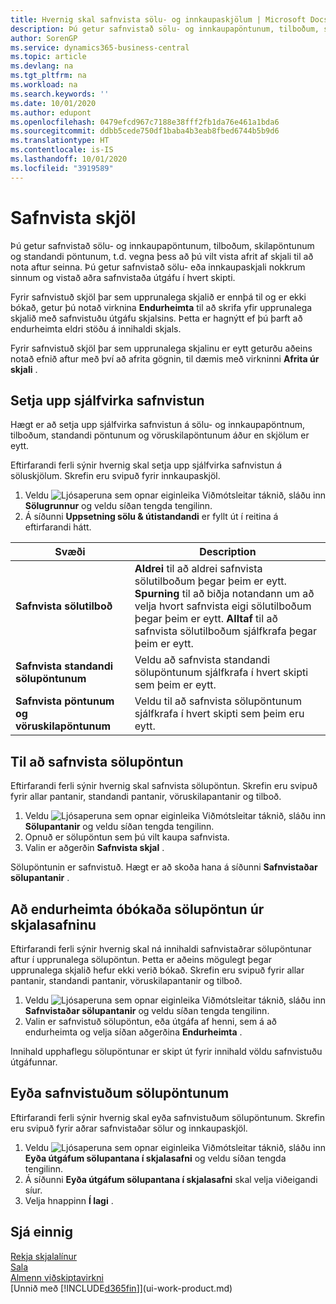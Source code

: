```yaml
---
title: Hvernig skal safnvista sölu- og innkaupaskjölum | Microsoft Docs
description: Þú getur safnvistað sölu- og innkaupapöntunum, tilboðum, skilapöntunum og standandi pöntunum og þú getur notað skráða skjalið til að endurskapa skjalið sem það var safnvistað frá.
author: SorenGP
ms.service: dynamics365-business-central
ms.topic: article
ms.devlang: na
ms.tgt_pltfrm: na
ms.workload: na
ms.search.keywords: ''
ms.date: 10/01/2020
ms.author: edupont
ms.openlocfilehash: 0479efcd967c7188e38fff2fb1da76e461a1bda6
ms.sourcegitcommit: ddbb5cede750df1baba4b3eab8fbed6744b5b9d6
ms.translationtype: HT
ms.contentlocale: is-IS
ms.lasthandoff: 10/01/2020
ms.locfileid: "3919589"
---
```

# <a name="archive-documents"></a>Safnvista skjöl
Þú getur safnvistað sölu- og innkaupapöntunum, tilboðum, skilapöntunum og standandi pöntunum, t.d. vegna þess að þú vilt vista afrit af skjali til að nota aftur seinna. Þú getur safnvistað sölu- eða innkaupaskjali nokkrum sinnum og vistað aðra safnvistaða útgáfu í hvert skipti.

Fyrir safnvistuð skjöl þar sem upprunalega skjalið er ennþá til og er ekki bókað, getur þú notað virknina **Endurheimta** til að skrifa yfir upprunalega skjalið með safnvistuðu útgáfu skjalsins. Þetta er hagnýtt ef þú þarft að endurheimta eldri stöðu á innihaldi skjals.

Fyrir safnvistuð skjöl þar sem upprunalega skjalinu er eytt geturðu aðeins notað efnið aftur með því að afrita gögnin, til dæmis með virkninni **Afrita úr skjali** .   

## <a name="to-set-up-automatic-document-archiving"></a>Setja upp sjálfvirka safnvistun  
Hægt er að setja upp sjálfvirka safnvistun á sölu- og innkaupapöntnum, tilboðum, standandi pöntunum og vöruskilapöntunum áður en skjölum er eytt.

Eftirfarandi ferli sýnir hvernig skal setja upp sjálfvirka safnvistun á söluskjölum. Skrefin eru svipuð fyrir innkaupaskjöl.
1.  Veldu ![Ljósaperuna sem opnar eiginleika Viðmótsleitar](media/ui-search/search_small.png "Segðu mér hvað þú vilt gera") táknið, sláðu inn **Sölugrunnur** og veldu síðan tengda tengilinn.
2. Á síðunni **Uppsetning sölu & útistandandi** er fyllt út í reitina á eftirfarandi hátt.

|Svæði|Description|
|-----|-----------|
|**Safnvista sölutilboð**|**Aldrei** til að aldrei safnvista sölutilboðum þegar þeim er eytt. **Spurning** til að biðja notandann um að velja hvort safnvista eigi sölutilboðum þegar þeim er eytt. **Alltaf** til að safnvista sölutilboðum sjálfkrafa þegar þeim er eytt.|
|**Safnvista standandi sölupöntunum**|Veldu að safnvista standandi sölupöntunum sjálfkrafa í hvert skipti sem þeim er eytt.|
|**Safnvista pöntunum og vöruskilapöntunum**|Veldu til að safnvista sölupöntunum sjálfkrafa í hvert skipti sem þeim eru eytt.|

## <a name="to-archive-a-sales-order"></a>Til að safnvista sölupöntun
Eftirfarandi ferli sýnir hvernig skal safnvista sölupöntun. Skrefin eru svipuð fyrir allar pantanir, standandi pantanir, vöruskilapantanir og tilboð.

1.  Veldu ![Ljósaperuna sem opnar eiginleika Viðmótsleitar](media/ui-search/search_small.png "Segðu mér hvað þú vilt gera") táknið, sláðu inn **Sölupantanir** og veldu síðan tengda tengilinn.  
2.  Opnuð er sölupöntun sem þú vilt kaupa safnvista.  
3.  Valin er aðgerðin **Safnvista skjal** .

Sölupöntunin er safnvistuð. Hægt er að skoða hana á síðunni **Safnvistaðar sölupantanir** .

## <a name="to-restore-a-non-posted-sales-order-from-the-archive"></a>Að endurheimta óbókaða sölupöntun úr skjalasafninu
Eftirfarandi ferli sýnir hvernig skal ná innihaldi safnvistaðrar sölupöntunar aftur í upprunalega sölupöntun. Þetta er aðeins mögulegt þegar upprunalega skjalið hefur ekki verið bókað. Skrefin eru svipuð fyrir allar pantanir, standandi pantanir, vöruskilapantanir og tilboð.

1. Veldu ![Ljósaperuna sem opnar eiginleika Viðmótsleitar](media/ui-search/search_small.png "Segðu mér hvað þú vilt gera") táknið, sláðu inn **Safnvistaðar sölupantanir** og veldu síðan tengda tengilinn.
2. Valin er safnvistuð sölupöntun, eða útgáfa af henni, sem á að endurheimta og velja síðan aðgerðina **Endurheimta** .  

Innihald upphaflegu sölupöntunar er skipt út fyrir innihald völdu safnvistuðu útgáfunnar.

## <a name="to-delete-archived-sales-orders"></a>Eyða safnvistuðum sölupöntunum
Eftirfarandi ferli sýnir hvernig skal eyða safnvistuðum sölupöntunum. Skrefin eru svipuð fyrir aðrar safnvistaðar sölur og innkaupaskjöl.

1.  Veldu ![Ljósaperuna sem opnar eiginleika Viðmótsleitar](media/ui-search/search_small.png "Segðu mér hvað þú vilt gera") táknið, sláðu inn **Eyða útgáfum sölupantana í skjalasafni** og veldu síðan tengda tengilinn.  
2.  Á síðunni **Eyða útgáfum sölupantana í skjalasafni** skal velja viðeigandi síur.  
3.  Velja hnappinn **Í lagi** .

## <a name="see-also"></a>Sjá einnig
[Rekja skjalalínur](across-how-to-track-document-lines.md)  
[Sala](sales-manage-sales.md)  
[Almenn viðskiptavirkni](ui-across-business-areas.md)  
[Unnið með [!INCLUDE[d365fin](includes/d365fin_md.md)]](ui-work-product.md)
